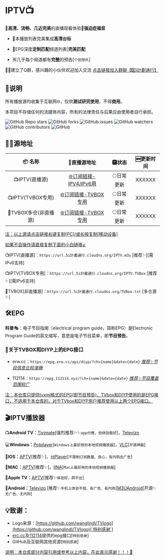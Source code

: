 # IPTV📺

🎈**高清、流畅、几近完美**的直播观看体验🎈**强迫症福音**

- 🔮本播放列表完美集成**高清台标**

- 💯EPG深度**定制匹配**频道列表|**完美匹配**

- 🈶几乎每个频道都有**完整**的预告[`个别除外`]

🎈🎈建立了Q群，感兴趣的小伙伴欢迎加入交流 [点击链接加入群聊【5️⃣i計劃通行】](https://qm.qq.com/cgi-bin/qm/qr?authKey=HJxEyxDPHE64LrYtSuRWHUYzSJlDo8iT5SxeyTp5nwe5a2MT%2BPoPds17T9zzIRiN&k=nVRc3tVKGiO7lBH6Gf4NdwDmbiAjQEph&noverify=0)

## 📖说明
所有播放源均收集于互联网🌐，仅供**测试研究使用**，不得**商用**。

本项目不存储任何的流媒体内容，所有的法律责任与后果应由使用者自行承担。

<p>
<img alt="GitHub Repo stars" src="https://img.shields.io/github/stars/ClodQiu/TVBox">
<img alt="GitHub forks" src="https://img.shields.io/github/forks/ClodQiu/TVBox">
<img alt="GitHub issues" src="https://img.shields.io/github/issues/ClodQiu/TVBox">
<img alt="GitHub watchers" src="https://img.shields.io/github/watchers/ClodQiu/TVBox">
<img alt="GitHub contributors" src="https://img.shields.io/github/contributors/ClodQiu/TVBox">
<img alt="GitHub" src="https://img.shields.io/github/license/ClodQiu/TVBox">
</p>

## 🏄‍♀️源地址

|     📦 名称     |                         🔗直播源地址                         |   🅿状态   | 🆕更新时间  |
| :-------------: | :----------------------------------------------------------: | :-------: | :--------: |
| 📺IPTV(直播源) | [🌐订阅链接-IPV4/IPv6用](https://url.5i計畫通行.cloudns.org/IPTV.m3u)|🌕日常更新 | XXXXXX |
| 📺IPTV(TVBOX专用) | [🌐订阅链接-TVBOX专用](https://url.5i計畫通行.cloudns.org/IPTV.TVBox)|🌕日常更新 | XXXXXX |
| 🧢TVBOX多仓(非直播源) | [🌐订阅链接-TVBOX专用](https://url.5i計畫通行.cloudns.org/TVBox.txt)|🌕日常更新 | XXXXXX |

<u>注：以上源请点击链接右键复制[PC]/或长按复制[移动设备]</u>

<u>如果不会操作请直接复制下面的小白链接↙</u>

📺IPTV[直播源]：`https://url.5i計畫通行.cloudns.org/IPTV.m3u` [推荐✨][需IPv6支持]

📺IPTV[TVBOX专用]：`https://url.5i計畫通行.cloudns.org/IPTV.TVBox` [推荐✨][需IPv6支持]

🧢TVBOX[非直播源]：`https://url.5i計畫通行.cloudns.org/TVBox.txt` [多仓源✨]


## 🛠️EPG

**科普**🎭：电子节目指南（electrical program guide，简称EPG）是Electronic Program Guide的英文缩写，意思是电子节目菜单，即**节目预告**。

### 📝关于TVBOX和DIYP上的EPG接口

- erw.cc：`https://epg.erw.cc/api/diyp/?ch={name}&date={date}` *<u>推荐✨节目信息比较准确</u>*

- 112114：`https://epg.112114.xyz/?ch={name}&date={date}` <u>*推荐✨节目覆盖范围较广*</u>

<u>注：本仓库只提供tvxml格式的EPG(即节目预告)，TVbox和DIYP使用的是EPG接口，不适用于本仓库的，对于TVbox和DIYP用户推荐使用以上两个EPG接口。</u>

## 🎬IPTV播放器
📺**Android TV：**[Tivimate](https://play.google.com/store/apps/details?id=ar.tvplayer.tv&hl=zh&gl=US)[强烈推荐✨✨`app付费，但体验极好`]，[Televizo](https://files.televizo.net/televizo-default.apk)

💻**Windows：**[Potplayer](https://potplayer.daum.net/)[`Windows上最好用的本地视频播放器`]，[VLC](https://www.videolan.org/)[`开源神器`]

📱**IOS：**[APTV](https://apps.apple.com/cn/app/aptv/id1630403500)[推荐✨]，[ntPlayer](https://apps.apple.com/cn/app/ntplayer/id1613758141)[`不限制订阅数量、良心，有内购去广告`]

📡**MAC：**[APTV](https://apps.apple.com/cn/app/aptv/id1630403500)[推荐✨]，[IINA](https://github.com/iina/iina)[`Mac上最好用的本地视频播放器`]

💽**Apple TV：**[APTV](https://apps.apple.com/cn/app/aptv/id1630403500)[推荐✨`体验好，跨平台`]

📲**Android：**[Televizo](https://files.televizo.net/televizo-default.apk) [推荐✨`手机上体验不错、有广告、有内购`][M3UAndroid](https://github.com/realOxy/M3UAndroid)[开源✨`无广告、无内购`]

## 💡致谢：
- Logo来源：[https://github.com/wanglindl/TVlogo](https://github.com/wanglindl/TVlogo)[`特别感谢`]
- [erc.cc](https://epg.erw.cc/)及[112114](https://epg.112114.xyz)提供的epg接口[`特别感谢`]
- GitHub及互联网其他资源[`特别感谢`]

<u>说明：本仓库部分内容引用或参考以上内容，在此表示感谢！！！🎈</u>
